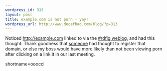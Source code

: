 ```yaml
--- 
wordpress_id: 313
layout: post
title: example.com is not porn - yay!
wordpress_url: http://www.decafbad.com/blog/?p=313
---
```

Noticed <a href="http://example.com" target="_top">http://example.com</a> linked to via the <a href="http://rdfig.xmlhack.com/">#rdfig weblog</a>, and had this thought: Thank goodness that <a href="http://www.netsol.com/cgi-bin/whois/whois?STRING=example.com&amp;SearchType=do">someone</a> had thought to register that domain, or else my boss would have more likely than not been viewing porn after clicking on a link it in our last meeting.
<!--more-->
shortname=ooocci
